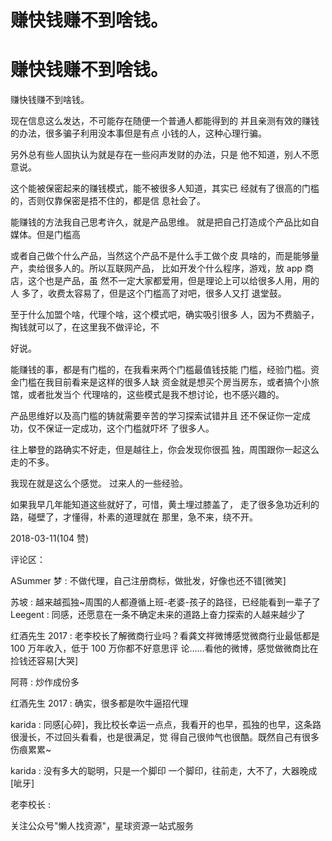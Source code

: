 # 赚快钱赚不到啥钱。

# 赚快钱赚不到啥钱。

赚快钱赚不到啥钱。

现在信息这么发达，不可能存在随便一个普通人都能得到的 并且亲测有效的赚钱的办法，很多骗子利用没本事但是有点 小钱的人，这种心理行骗。

另外总有些人固执认为就是存在一些闷声发财的办法，只是 他不知道，别人不愿意说。

这个能被保密起来的赚钱模式，能不被很多人知道，其实已 经就有了很高的门槛的，否则仅靠保密是捂不住的，都是信 息社会了。

能赚钱的方法我自己思考许久，就是产品思维。 就是把自己打造成个产品比如自媒体。但是门槛高

或者自己做个什么产品，当然这个产品不是什么手工做个皮 具啥的，而是能够量产，卖给很多人的。所以互联网产品， 比如开发个什么程序，游戏，放 app 商店，这个也是产品，虽 然不一定大家都爱用，但是理论上可以给很多人用，用的人 多了，收费太容易了，但是这个门槛高了对吧，很多人又打 退堂鼓。

至于什么加盟个啥，代理个啥，这个模式吧，确实吸引很多 人，因为不费脑子，掏钱就可以了，在这里我不做评论，不

好说。

能赚钱的事，都是有门槛的，在我看来两个门槛最值钱技能 门槛，经验门槛。资金门槛在我目前看来是这样的很多人缺 资金就是想买个房当房东，或者搞个小旅馆，或者批发当个 代理啥的，这些模式是我不想讨论，也不感兴趣的。

产品思维好以及高门槛的铸就需要辛苦的学习探索试错并且 还不保证你一定成功，仅不保证一定成功，这个门槛就吓坏 了很多人。

往上攀登的路确实不好走，但是越往上，你会发现你很孤 独，周围跟你一起这么走的不多。

我现在就是这么个感觉。 过来人的一些经验。

如果我早几年能知道这些就好了，可惜，黄土埋过膝盖了， 走了很多急功近利的路，碰壁了，才懂得，朴素的道理就在 那里，急不来，绕不开。

2018-03-11(104 赞)

评论区：

ASummer 梦 : 不做代理，自己注册商标，做批发，好像也还不错[微笑]

苏坡 : 越来越孤独~周围的人都遵循上班-老婆-孩子的路径，已经能看到一辈子了 Leegent : 同感，还愿意在一条不确定未来的道路上奋力探索的人越来越少了

红酒先生 2017 : 老李校长了解微商行业吗？看龚文祥微博感觉微商行业最低都是 100 万年收入，低于 100 万你都不好意思评 论……看他的微博，感觉做微商比在捡钱还容易[大哭]

阿蒋 : 炒作成份多

红酒先生 2017 : 确实，很多都是吹牛逼招代理

karida : 同感[心碎]，我比校长幸运一点点，我看开的也早，孤独的也早，这条路很漫长，不过回头看看，也是很满足，觉 得自己很帅气也很酷。既然自己有很多伤痕累累~

karida : 没有多大的聪明，只是一个脚印 一个脚印，往前走，大不了，大器晚成[呲牙]

老李校长 :

关注公众号"懒人找资源"，星球资源一站式服务